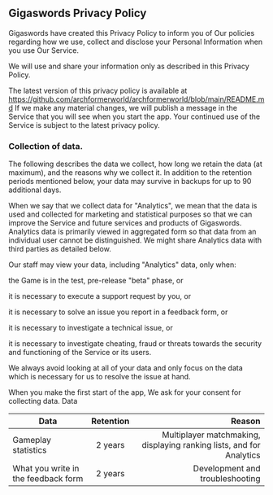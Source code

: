 ##  Gigaswords Privacy Policy

<!--
**archformerworld/archformerworld** is a ✨ _special_ ✨ repository because its `README.md` (this file) appears on your GitHub profile.

-->
Gigaswords  have created this Privacy Policy to inform you of Our policies regarding how we use, collect and disclose your Personal Information when you use Our Service.

We will use and share your information only as described in this Privacy Policy.

The latest version of this privacy policy is available at https://github.com/archformerworld/archformerworld/blob/main/README.md If we make any material changes, we will publish a message in the Service that you will see when you start the app. Your continued use of the Service is subject to the latest privacy policy.

### Collection of data. 

The following describes the data we collect, how long we retain the data (at maximum), and the reasons  why we collect it. In addition to the retention periods mentioned below, your data may survive in backups for up to 90 additional days. 

When we say that we collect data for "Analytics", we mean that the data is used and collected for marketing and statistical purposes so that we can improve the Service and future services and products of Gigaswords. Analytics data is primarily viewed in aggregated form so that data from an individual user cannot be distinguished. We might share Analytics data with third parties as detailed below.

Our staff may view your data, including "Analytics" data, only when:

the Game is in the test, pre-release "beta" phase, or

it is necessary to execute a support request by you, or

it is necessary to solve an issue you report in a feedback form, or

it is necessary to investigate a technical issue, or

it is necessary to investigate cheating, fraud or threats towards the security and functioning of the Service or its users.

We always avoid looking at all of your data and only focus on the data which is necessary for us to resolve the issue at hand.

When you make the first start of the app, We ask for your consent for collecting data.
Data


| Data                | Retention          | Reason |
| -------------       |:------------------:| -----:|
| Gameplay statistics | 2 years            | Multiplayer matchmaking, displaying ranking lists, and for Analytics |
| What you write in the feedback form   | 2 years            |   Development and troubleshooting |

